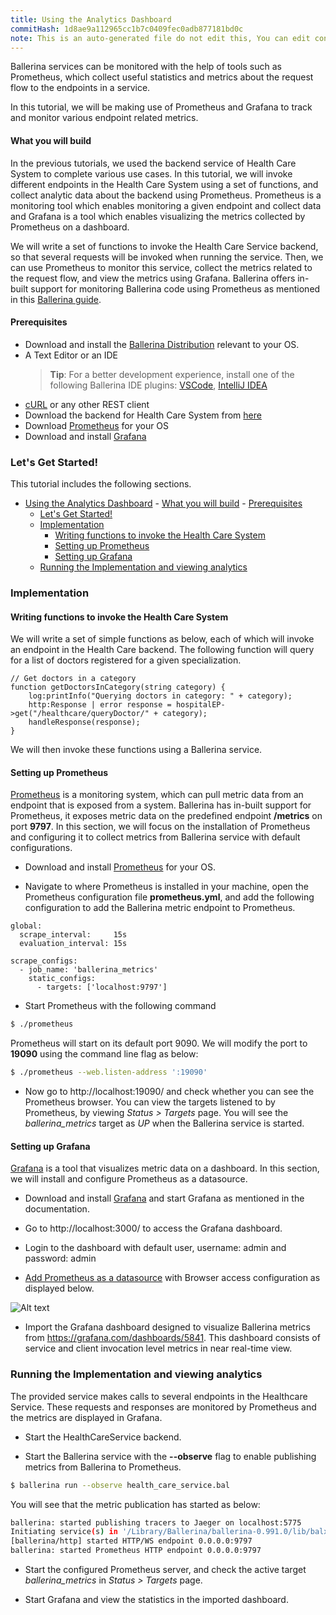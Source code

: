 ```yaml
---
title: Using the Analytics Dashboard
commitHash: 1d8ae9a112965cc1b7c0409fec0adb877181bd0c
note: This is an auto-generated file do not edit this, You can edit content in "ballerina-integrator" repo
---
```


Ballerina services can be monitored with the help of tools such as Prometheus, which collect useful statistics and metrics about the request flow to the endpoints in a service.

In this tutorial, we will be making use of Prometheus and Grafana to track and monitor various endpoint related metrics.

#### What you will build

In the previous tutorials, we used the backend service of Health Care System to complete various use cases. In this tutorial, we will invoke different endpoints in the Health Care System using a set of functions, and collect analytic data about the backend using Prometheus. Prometheus is a monitoring tool which enables monitoring a given endpoint and collect data and Grafana is a tool which enables visualizing the metrics collected by Prometheus on a dashboard.

We will write a set of functions to invoke the Health Care Service backend, so that several requests will be invoked when running the service. Then, we can use Prometheus to monitor this service, collect the metrics related to the request flow, and view the metrics using Grafana. Ballerina offers in-built support for monitoring Ballerina code using Prometheus as mentioned in this [Ballerina guide](https://ballerina.io/learn/how-to-observe-ballerina-code/).

#### Prerequisites

- Download and install the [Ballerina Distribution](https://ballerina.io/learn/getting-started/) relevant to your OS.
- A Text Editor or an IDE
  > **Tip**: For a better development experience, install one of the following Ballerina IDE plugins: [VSCode](https://marketplace.visualstudio.com/items?itemName=ballerina.ballerina), [IntelliJ IDEA](https://plugins.jetbrains.com/plugin/9520-ballerina)
- [cURL](https://curl.haxx.se) or any other REST client
- Download the backend for Health Care System from [here](#)
- Download [Prometheus](https://prometheus.io/download/) for your OS
- Download and install [Grafana](https://grafana.com/grafana/download)

### Let's Get Started!

This tutorial includes the following sections.

- [Using the Analytics Dashboard](#Using-the-Analytics-Dashboard)
      - [What you will build](#What-you-will-build)
      - [Prerequisites](#Prerequisites)
    - [Let's Get Started!](#Lets-Get-Started)
    - [Implementation](#Implementation)
      - [Writing functions to invoke the Health Care System](#Writing-functions-to-invoke-the-Health-Care-System)
      - [Setting up Prometheus](#Setting-up-Prometheus)
      - [Setting up Grafana](#Setting-up-Grafana)
    - [Running the Implementation and viewing analytics](#Running-the-Implementation-and-viewing-analytics)

### Implementation

#### Writing functions to invoke the Health Care System

We will write a set of simple functions as below, each of which will invoke an endpoint in the Health Care backend. The following function will query for a list of doctors registered for a given specialization.

```ballerina
// Get doctors in a category
function getDoctorsInCategory(string category) {
    log:printInfo("Querying doctors in category: " + category);
    http:Response | error response = hospitalEP->get("/healthcare/queryDoctor/" + category);
    handleResponse(response);
}
```

We will then invoke these functions using a Ballerina service.

#### Setting up Prometheus

[Prometheus](https://prometheus.io/) is a monitoring system, which can pull metric data from an endpoint that is exposed from a system. Ballerina has in-built support for Prometheus, it exposes metric data on the predefined endpoint **/metrics** on port **9797**. In this section, we will focus on the installation of Prometheus and configuring it to collect metrics from Ballerina service with default configurations.

- Download and install [Prometheus](https://prometheus.io/download/) for your OS.

- Navigate to where Prometheus is installed in your machine, open the Prometheus configuration file **prometheus.yml**, and add the following configuration to add the Ballerina metric endpoint to Prometheus.

```
global:
  scrape_interval:     15s
  evaluation_interval: 15s

scrape_configs:
  - job_name: 'ballerina_metrics'
    static_configs:
      - targets: ['localhost:9797']
```

- Start Prometheus with the following command

```bash
$ ./prometheus
```

Prometheus will start on its default port 9090. We will modify the port to **19090** using the command line flag as below:

```bash
$ ./prometheus --web.listen-address ':19090'
```

- Now go to http://localhost:19090/ and check whether you can see the Prometheus browser. You can view the targets listened to by Prometheus, by viewing _Status > Targets_ page. You will see the _ballerina_metrics_ target as _UP_ when the Ballerina service is started.

#### Setting up Grafana

[Grafana](https://grafana.com/) is a tool that visualizes metric data on a dashboard. In this section, we will install and configure Prometheus as a datasource.

- Download and install [Grafana](https://grafana.com/docs/installation/debian/) and start Grafana as mentioned in the documentation.

- Go to http://localhost:3000/ to access the Grafana dashboard.

- Login to the dashboard with default user, username: admin and password: admin

- [Add Prometheus as a datasource](https://grafana.com/docs/guides/getting_started/#how-to-add-a-data-source) with Browser access configuration as displayed below.

![Alt text](examples/integration-tutorials/using-the-analytics-dashboard/resources/grafana-prometheus-datasource.png?raw=true "Grafana dashboard")

- Import the Grafana dashboard designed to visualize Ballerina metrics from https://grafana.com/dashboards/5841. This dashboard consists of service and client invocation level metrics in near real-time view.

### Running the Implementation and viewing analytics

The provided service makes calls to several endpoints in the Healthcare Service. These requests and responses are monitored by Prometheus and the metrics are displayed in Grafana.

- Start the HealthCareService backend.

- Start the Ballerina service with the **--observe** flag to enable publishing metrics from Ballerina to Prometheus.

```bash
$ ballerina run --observe health_care_service.bal
```

You will see that the metric publication has started as below:

```bash
ballerina: started publishing tracers to Jaeger on localhost:5775
Initiating service(s) in '/Library/Ballerina/ballerina-0.991.0/lib/balx/prometheus/reporter.balx'
[ballerina/http] started HTTP/WS endpoint 0.0.0.0:9797
ballerina: started Prometheus HTTP endpoint 0.0.0.0:9797
```

- Start the configured Prometheus server, and check the active target _ballerina_metrics_ in _Status > Targets_ page.

- Start Grafana and view the statistics in the imported dashboard.
